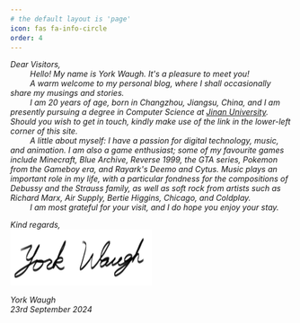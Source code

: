 ```yaml
---
# the default layout is 'page'
icon: fas fa-info-circle
order: 4
---
```

<!-- > Add Markdown syntax content to file `_tabs/about.md`{: .filepath } and it will show up on this page.
{: .prompt-tip } -->

*Dear Visitors,*  
&ensp;&ensp;&ensp;&ensp;&ensp;*Hello! My name is York Waugh. It's a pleasure to meet you!*  
&ensp;&ensp;&ensp;&ensp;&ensp;*A warm welcome to my personal blog, where I shall occasionally share my musings and stories.*  
&ensp;&ensp;&ensp;&ensp;&ensp;*I am 20 years of age, born in Changzhou, Jiangsu, China, and I am presently pursuing a degree in Computer Science at [Jinan University](https://english.jnu.edu.cn/). Should you wish to get in touch, kindly make use of the link in the lower-left corner of this site.*  
&ensp;&ensp;&ensp;&ensp;&ensp;*A little about myself: I have a passion for digital technology, music, and animation. I am also a game enthusiast; some of my favourite games include Minecraft,  Blue Archive, Reverse 1999, the GTA series, Pokemon from the Gameboy era, and Rayark's Deemo and Cytus. Music plays an important role in my life, with a particular fondness for the compositions of Debussy and the Strauss family, as well as soft rock from artists such as Richard Marx, Air Supply, Bertie Higgins, Chicago, and Coldplay.*  
&ensp;&ensp;&ensp;&ensp;&ensp;*I am most grateful for your visit, and I do hope you enjoy your stay.*  
  
*Kind regards,*  
<img src="/assets/img/about/signature.png" alt="signature" style="display: block; margin-left: 0; width: 50%; max-width: 882px; height: auto;">   
*York Waugh*  
*23rd September 2024*
